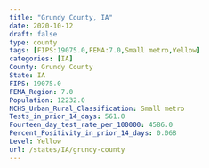 ```yaml
---
title: "Grundy County, IA"
date: 2020-10-12
draft: false
type: county
tags: [FIPS:19075.0,FEMA:7.0,Small metro,Yellow]
categories: [IA]
County: Grundy County
State: IA
FIPS: 19075.0
FEMA_Region: 7.0
Population: 12232.0
NCHS_Urban_Rural_Classification: Small metro
Tests_in_prior_14_days: 561.0
Fourteen_day_test_rate_per_100000: 4586.0
Percent_Positivity_in_prior_14_days: 0.068
Level: Yellow
url: /states/IA/grundy-county
---
```



